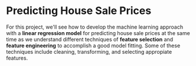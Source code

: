 # Predicting House Sale Prices

For this project, we'll see how to develop the machine learning approach with a __linear regression model__ for predicting house sale prices at the same time as we understand different techniques of __feature selection__ and __feature engineering__ to accomplish a good model fitting. Some of these techniques include cleaning, transforming, and selecting appropiate features.
